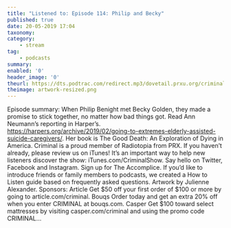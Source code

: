 ```yaml
---
title: "Listened to: Episode 114: Philip and Becky"
published: true
date: 20-05-2019 17:04
taxonomy:
category:
	- stream
tag:
	- podcasts
summary:
enabled: '0'
header_image: '0'
theurl: https://dts.podtrac.com/redirect.mp3/dovetail.prxu.org/criminal/1ec41808-1f14-40d2-b038-c4ccedbc358a/Episode_114_Philip_and_Becky_Part_1.mp3
theimage: artwork-resized.png
--- 
```

Episode summary: When Philip Benight met Becky Golden, they made a promise to stick together, no matter how bad things got. Read Ann Neumann’s reporting in Harper’s. https://harpers.org/archive/2019/02/going-to-extremes-elderly-assisted-suicide-caregivers/. Her book is The Good Death: An Exploration of Dying in America. Criminal is a proud member of Radiotopia from PRX. If you haven’t already, please review us on iTunes! It’s an important way to help new listeners discover the show: iTunes.com/CriminalShow. Say hello on Twitter, Facebook and Instagram. Sign up for The Accomplice. If you’d like to introduce friends or family members to podcasts, we created a How to Listen guide based on frequently asked questions. Artwork by Julienne Alexander. Sponsors: Article Get $50 off your first order of $100 or more by going to article.com/criminal. Bouqs Order today and get an extra 20% off when you enter CRIMINAL at bouqs.com. Casper Get $100 toward select mattresses by visiting casper.com/criminal and using the promo code CRIMINAL…

